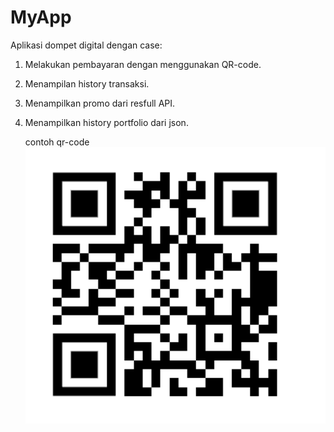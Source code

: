 # MyApp
Aplikasi dompet digital dengan case:
1. Melakukan pembayaran dengan menggunakan QR-code.
2. Menampilan history transaksi.
3. Menampilkan promo dari resfull API.
4. Menampilkan history portfolio dari json.

   contoh qr-code
   ![alt text](https://github.com/nadjihabibi/MyApp/blob/main/qr%20code.png?raw=true)
